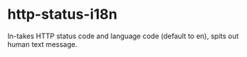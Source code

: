 # http-status-i18n
In-takes HTTP status code and language code (default to en), spits out human text message.
